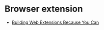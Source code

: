 # Browser extension

- [Building Web Extensions Because You Can](https://blog.codeship.com/building-web-extensions-because-you-can/)
